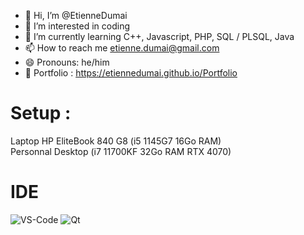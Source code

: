 - 👋 Hi, I’m @EtienneDumai
- 👀 I’m interested in coding
- 🌱 I’m currently learning C++, Javascript, PHP, SQL / PLSQL, Java
- 📫 How to reach me etienne.dumai@gmail.com
- 😄 Pronouns: he/him
- 📖 Portfolio : https://etiennedumai.github.io/Portfolio

# Setup : 
Laptop HP EliteBook 840 G8 (i5 1145G7 16Go RAM) \
Personnal Desktop (i7 11700KF 32Go RAM RTX 4070)
# IDE
![VS-Code](https://skillicons.dev/icons?i=vscode) ![Qt]((https://skillicons.dev/icons?i=qt))

<!---
EtienneDumai/EtienneDumai is a ✨ special ✨ repository because its `README.md` (this file) appears on your GitHub profile.
You can click the Preview link to take a look at your changes.
--->
